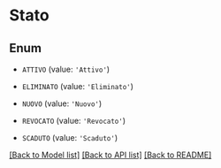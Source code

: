 # Stato


## Enum

* `ATTIVO` (value: `'Attivo'`)

* `ELIMINATO` (value: `'Eliminato'`)

* `NUOVO` (value: `'Nuovo'`)

* `REVOCATO` (value: `'Revocato'`)

* `SCADUTO` (value: `'Scaduto'`)

[[Back to Model list]](../README.md#documentation-for-models) [[Back to API list]](../README.md#documentation-for-api-endpoints) [[Back to README]](../README.md)


